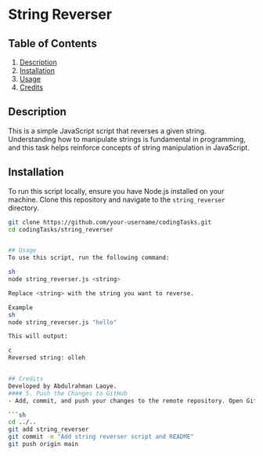 # String Reverser

## Table of Contents
1. [Description](#description)
2. [Installation](#installation)
3. [Usage](#usage)
4. [Credits](#credits)

## Description
This is a simple JavaScript script that reverses a given string. Understanding how to manipulate strings is fundamental in programming, and this task helps reinforce concepts of string manipulation in JavaScript.

## Installation
To run this script locally, ensure you have Node.js installed on your machine. Clone this repository and navigate to the `string_reverser` directory.

```sh
git clone https://github.com/your-username/codingTasks.git
cd codingTasks/string_reverser


## Usage
To use this script, run the following command:

sh
node string_reverser.js <string>

Replace <string> with the string you want to reverse.

Example
sh
node string_reverser.js "hello"

This will output:

c
Reversed string: olleh


## Credits
Developed by Abdulrahman Laoye.
#### 5. Push the Changes to GitHub
- Add, commit, and push your changes to the remote repository. Open Git Bash or your terminal and run the following commands:

```sh
cd ../..
git add string_reverser
git commit -m "Add string reverser script and README"
git push origin main


